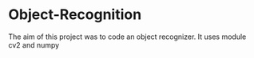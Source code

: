 # Object-Recognition
The aim of this project was to code an object recognizer. It uses module cv2 and numpy

